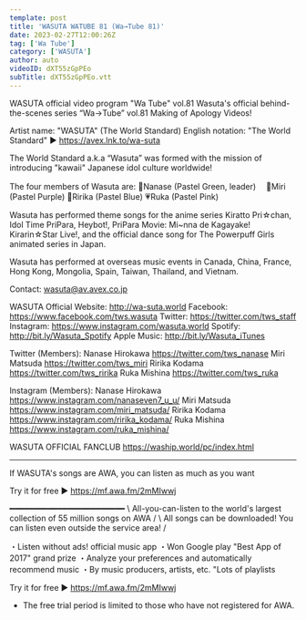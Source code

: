 ```yaml
---
template: post
title: 'WASUTA WATUBE 81 (Wa→Tube 81)'
date: 2023-02-27T12:00:26Z
tag: ['Wa Tube']
category: ['WASUTA']
author: auto 
videoID: dXT55zGpPEo
subTitle: dXT55zGpPEo.vtt
---
```

WASUTA official video program "Wa Tube" vol.81
Wasuta's official behind-the-scenes series “Wa→Tube” vol.81
Making of Apology Videos!

Artist name: "WASUTA" (The World Standard)
English notation: "The World Standard"
► https://avex.lnk.to/wa-suta

The World Standard a.k.a “Wasuta” was formed with the mission of introducing "kawaii" Japanese idol culture worldwide!

The four members of Wasuta are:
💚Nanase (Pastel Green, leader)　
💜Miri (Pastel Purple)
💙Ririka (Pastel Blue)
💗Ruka (Pastel Pink)

Wasuta has performed theme songs for the anime series Kiratto Pri☆chan, Idol Time PriPara, Heybot!, PriPara Movie: Mi~nna de Kagayake! Kirarin☆Star Live!, and the official dance song for The Powerpuff Girls animated series in Japan.

Wasuta has performed at overseas music events in Canada, China, France, Hong Kong, Mongolia, Spain, Taiwan, Thailand, and Vietnam.

Contact: wasuta@av.avex.co.jp


WASUTA Official Website: http://wa-suta.world
Facebook: https://www.facebook.com/tws.wasuta
Twitter: https://twitter.com/tws_staff
Instagram: https://www.instagram.com/wasuta.world
Spotify: http://bit.ly/Wasuta_Spotify
Apple Music: http://bit.ly/Wasuta_iTunes


Twitter (Members):
Nanase Hirokawa https://twitter.com/tws_nanase
Miri Matsuda https://twitter.com/tws_miri
Ririka Kodama https://twitter.com/tws_ririka
Ruka Mishina https://twitter.com/tws_ruka

Instagram (Members):
Nanase Hirokawa https://www.instagram.com/nanaseven7_u_u/
Miri Matsuda https://www.instagram.com/miri_matsuda/
Ririka Kodama https://www.instagram.com/ririka_kodama/
Ruka Mishina https://www.instagram.com/ruka_mishina/


WASUTA OFFICIAL FANCLUB
https://waship.world/pc/index.html

-------------------------------------------------- -------------------------------------------------- -----------------------
If WASUTA's songs are AWA, you can listen as much as you want

Try it for free ▶️ https://mf.awa.fm/2mMIwwj

━━━━━━━━━━━━━━━━━━━━━━━━
\ All-you-can-listen to the world's largest collection of 55 million songs on AWA /
\ All songs can be downloaded! You can listen even outside the service area! /

・Listen without ads! official music app
・Won Google play "Best App of 2017" grand prize
・Analyze your preferences and automatically recommend music
・By music producers, artists, etc.
"Lots of playlists

Try it for free ▶️ https://mf.awa.fm/2mMIwwj

* The free trial period is limited to those who have not registered for AWA.